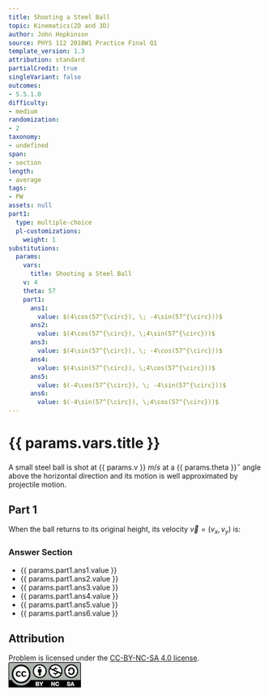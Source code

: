 ```yaml
---
title: Shooting a Steel Ball
topic: Kinematics(2D and 3D)
author: John Hopkinson
source: PHYS 112 2018W1 Practice Final Q1
template_version: 1.3
attribution: standard
partialCredit: true
singleVariant: false
outcomes:
- 5.5.1.0
difficulty:
- medium
randomization:
- 2
taxonomy:
- undefined
span:
- section
length:
- average
tags:
- PW
assets: null
part1:
  type: multiple-choice
  pl-customizations:
    weight: 1
substitutions:
  params:
    vars:
      title: Shooting a Steel Ball
    v: 4
    theta: 57
    part1:
      ans1:
        value: $(4\cos(57^{\circ}), \; -4\sin(57^{\circ}))$
      ans2:
        value: $(4\cos(57^{\circ}), \;4\sin(57^{\circ}))$
      ans3:
        value: $(4\sin(57^{\circ}), \; -4\cos(57^{\circ}))$
      ans4:
        value: $(4\sin(57^{\circ}), \;4\cos(57^{\circ}))$
      ans5:
        value: $(-4\cos(57^{\circ}), \; -4\sin(57^{\circ}))$
      ans6:
        value: $(-4\sin(57^{\circ}), \;4\cos(57^{\circ}))$
---
```

# {{ params.vars.title }}
A small steel ball is shot at {{ params.v }} $m/s$ at a {{ params.theta }}$^{\circ}$ angle above the horizontal direction and its motion is well approximated by projectile motion.

## Part 1

When the ball returns to its original height, its velocity $\overrightarrow{v} = (v_x, v_y)$ is:

### Answer Section

- {{ params.part1.ans1.value }}
- {{ params.part1.ans2.value }}
- {{ params.part1.ans3.value }}
- {{ params.part1.ans4.value }}
- {{ params.part1.ans5.value }}
- {{ params.part1.ans6.value }}

## Attribution

Problem is licensed under the [CC-BY-NC-SA 4.0 license](https://creativecommons.org/licenses/by-nc-sa/4.0/).<br> ![The Creative Commons 4.0 license requiring attribution-BY, non-commercial-NC, and share-alike-SA license.](https://raw.githubusercontent.com/firasm/bits/master/by-nc-sa.png)